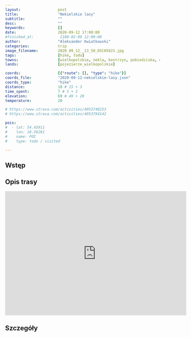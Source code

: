 ```yaml
---
layout:                 post
title:                  "Nekielskie lasy"
subtitle:               ""
desc:                   ""
keywords:               []
date:                   2020-09-12 17:00:00
#finished_at:            2100-02-09 12:00:00
author:                 "Aleksander Kwiatkowski"
categories:             trip
image_filename:         2020_09_12__13_50_DSC05821.jpg
tags:                   [hike, todo]
towns:                  [wielkopolskie, nekla, kostrzyn, pobiedziska, czerniejewo]
lands:                  [pojezierze_wielkopolskie]

coords:                 [{"route": [], "type": "hike"}]
coords_file:            "2020-09-12-nekielskie-lasy.json"
coords_type:            "hike"
distance:               18 # 15 + 3
time_spent:             7 # 5 + 2
elevation:              69 # 49 + 20
temperature:            20

# https://www.strava.com/activities/4053748253
# https://www.strava.com/activities/4053794142

pois:
#  - lat: 54.45911
#    lon: 18.56281
#    name: POI
#    type: todo / visited

---
```



## Wstęp

## Opis trasy

<iframe height='405' width='590' frameborder='0' allowtransparency='true' scrolling='no' src='https://www.strava.com/activities/4053748253/embed/4499086664771754a1c17fef09bb7385eb5d3f40'></iframe>

## Szczegóły
